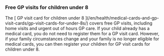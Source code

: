 ###  Free GP visits for children under 8

The [ GP visit card for children under 8 ](/en/health/medical-cards-and-gp-
visit-cards/gp-visit-cards-for-under-8s/) covers free GP visits, including
home visits and urgent out of hours GP care. If your child already has a
medical card, you do not need to register them for a GP visit card. However,
if your family circumstances change and your family is no longer eligible for
medical cards, you can then register your children for GP visit cards for
children under 8.
